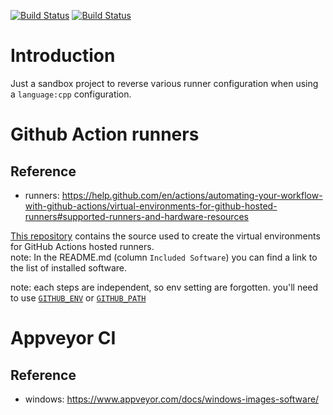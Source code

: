 [![Build Status][github_status]][github_link]
[![Build Status][appveyor_status]][appveyor_link]

[github_status]: https://github.com/Mizux/inspect-ci/actions/workflows/ci.yml/badge.svg
[github_link]: https://github.com/Mizux/inspect-ci/actions/workflows/ci.yml

[appveyor_status]: https://ci.appveyor.com/api/projects/status/sfsuy65vk2k0xkf6/branch/master?svg=true
[appveyor_link]: https://ci.appveyor.com/project/Mizux/inspect-ci/branch/master

# Introduction

Just a sandbox project to reverse various runner configuration when using a `language:cpp` configuration.

# Github Action runners

## Reference

* runners: https://help.github.com/en/actions/automating-your-workflow-with-github-actions/virtual-environments-for-github-hosted-runners#supported-runners-and-hardware-resources

[This repository](https://github.com/actions/virtual-environments) contains the source used to create the virtual environments for GitHub Actions hosted runners.<br>
note: In the README.md (column `Included Software`) you can find a link to the list of installed software.

note: each steps are independent, so env setting are forgotten.
you'll need to use
[`GITHUB_ENV`](https://docs.github.com/en/actions/learn-github-actions/workflow-commands-for-github-actions#setting-an-environment-variable) or
[`GITHUB_PATH`](https://docs.github.com/en/actions/learn-github-actions/workflow-commands-for-github-actions#adding-a-system-path)

# Appveyor CI

## Reference

* windows: https://www.appveyor.com/docs/windows-images-software/
